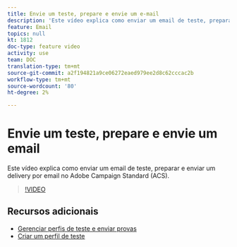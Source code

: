 ```yaml
---
title: Envie um teste, prepare e envie um e-mail
description: 'Este vídeo explica como enviar um email de teste, preparar e enviar um delivery por email no Adobe Campaign Standard (ACS). '
feature: Email
topics: null
kt: 1812
doc-type: feature video
activity: use
team: DOC
translation-type: tm+mt
source-git-commit: a2f194821a9ce06272eaed979ee2d8c62cccac2b
workflow-type: tm+mt
source-wordcount: '80'
ht-degree: 2%

---
```



# Envie um teste, prepare e envie um email

Este vídeo explica como enviar um email de teste, preparar e enviar um delivery por email no Adobe Campaign Standard (ACS).

>[!VIDEO](https://video.tv.adobe.com/v/24013/)

## Recursos adicionais

* [Gerenciar perfis de teste e enviar provas](https://docs.adobe.com/content/help/en/campaign-standard/using/testing-and-sending/preparing-and-testing-messages/managing-test-profiles-and-sending-proofs.html)
* [Criar um perfil de teste](/help/profiles-and-audiences/creating-a-profile.md)

